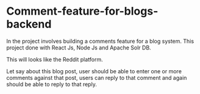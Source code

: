 # Comment-feature-for-blogs-backend

In the project involves building a comments feature for a blog system. This project done with React Js, Node Js and Apache Solr DB.

This will looks like the Reddit platform.

Let say about this blog post, user should be able to enter one or more comments against that post, users can reply to that comment and again should be able to reply to that reply.
